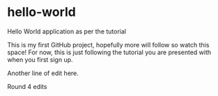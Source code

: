 # hello-world
Hello World application as per the tutorial

This is my first GitHub project, hopefully more will follow so watch this space!
For now, this is just following the tutorial you are presented with when you first sign up.

Another line of edit here.

Round 4 edits
